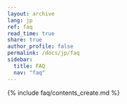```yaml
---
layout: archive
lang: jp
ref: faq
read_time: true
share: true
author_profile: false
permalink: /docs/jp/faq
sidebar:
  title: FAQ
  nav: "faq"
---
```


{% include faq/contents_create.md %}
